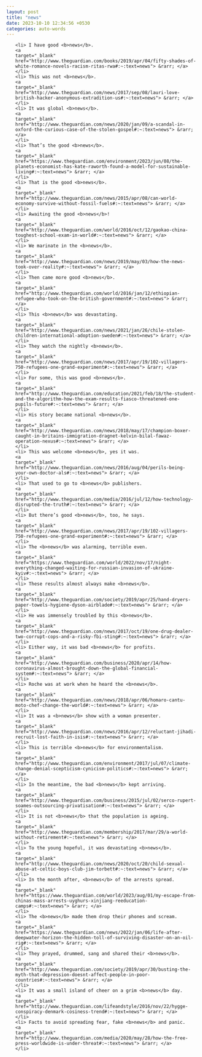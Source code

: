 ```yaml
---
layout: post
title: "news"
date: 2023-10-10 12:34:56 +0530
categories: auto-words
---
```

<ol>

    <li> I have good <b>news</b>.
    <a 
    target="_blank" 
    href="http://www.theguardian.com/books/2019/apr/04/fifty-shades-of-white-romance-novels-racism-ritas-rwa#:~:text=news"> &rarr; </a>
    </li>
    <li> This was not <b>news</b>.
    <a 
    target="_blank" 
    href="http://www.theguardian.com/news/2017/sep/08/lauri-love-british-hacker-anonymous-extradition-us#:~:text=news"> &rarr; </a>
    </li>
    <li> It was global <b>news</b>.
    <a 
    target="_blank" 
    href="http://www.theguardian.com/news/2020/jan/09/a-scandal-in-oxford-the-curious-case-of-the-stolen-gospel#:~:text=news"> &rarr; </a>
    </li>
    <li> That’s the good <b>news</b>.
    <a 
    target="_blank" 
    href="https://www.theguardian.com/environment/2023/jun/08/the-planets-economist-has-kate-raworth-found-a-model-for-sustainable-living#:~:text=news"> &rarr; </a>
    </li>
    <li> That is the good <b>news</b>.
    <a 
    target="_blank" 
    href="http://www.theguardian.com/news/2015/apr/08/can-world-economy-survive-without-fossil-fuels#:~:text=news"> &rarr; </a>
    </li>
    <li> Awaiting the good <b>news</b>!
    <a 
    target="_blank" 
    href="http://www.theguardian.com/world/2016/oct/12/gaokao-china-toughest-school-exam-in-world#:~:text=news"> &rarr; </a>
    </li>
    <li> We marinate in the <b>news</b>.
    <a 
    target="_blank" 
    href="http://www.theguardian.com/news/2019/may/03/how-the-news-took-over-reality#:~:text=news"> &rarr; </a>
    </li>
    <li> Then came more good <b>news</b>.
    <a 
    target="_blank" 
    href="http://www.theguardian.com/world/2016/jan/12/ethiopian-refugee-who-took-on-the-british-government#:~:text=news"> &rarr; </a>
    </li>
    <li> This <b>news</b> was devastating.
    <a 
    target="_blank" 
    href="http://www.theguardian.com/news/2021/jan/26/chile-stolen-children-international-adoption-sweden#:~:text=news"> &rarr; </a>
    </li>
    <li> They watch the nightly <b>news</b>.
    <a 
    target="_blank" 
    href="http://www.theguardian.com/news/2017/apr/19/102-villagers-750-refugees-one-grand-experiment#:~:text=news"> &rarr; </a>
    </li>
    <li> For some, this was good <b>news</b>.
    <a 
    target="_blank" 
    href="http://www.theguardian.com/education/2021/feb/18/the-student-and-the-algorithm-how-the-exam-results-fiasco-threatened-one-pupils-future#:~:text=news"> &rarr; </a>
    </li>
    <li> His story became national <b>news</b>.
    <a 
    target="_blank" 
    href="http://www.theguardian.com/news/2018/may/17/champion-boxer-caught-in-britains-immigration-dragnet-kelvin-bilal-fawaz-operation-nexus#:~:text=news"> &rarr; </a>
    </li>
    <li> This was welcome <b>news</b>, yes it was.
    <a 
    target="_blank" 
    href="http://www.theguardian.com/news/2016/aug/04/perils-being-your-own-doctor-als#:~:text=news"> &rarr; </a>
    </li>
    <li> That used to go to <b>news</b> publishers.
    <a 
    target="_blank" 
    href="http://www.theguardian.com/media/2016/jul/12/how-technology-disrupted-the-truth#:~:text=news"> &rarr; </a>
    </li>
    <li> But there’s good <b>news</b>, too, he says.
    <a 
    target="_blank" 
    href="http://www.theguardian.com/news/2017/apr/19/102-villagers-750-refugees-one-grand-experiment#:~:text=news"> &rarr; </a>
    </li>
    <li> The <b>news</b> was alarming, terrible even.
    <a 
    target="_blank" 
    href="https://www.theguardian.com/world/2022/nov/17/night-everything-changed-waiting-for-russian-invasion-of-ukraine-kyiv#:~:text=news"> &rarr; </a>
    </li>
    <li> These results almost always make <b>news</b>.
    <a 
    target="_blank" 
    href="http://www.theguardian.com/society/2019/apr/25/hand-dryers-paper-towels-hygiene-dyson-airblade#:~:text=news"> &rarr; </a>
    </li>
    <li> He was immensely troubled by this <b>news</b>.
    <a 
    target="_blank" 
    href="http://www.theguardian.com/news/2017/oct/19/one-drug-dealer-two-corrupt-cops-and-a-risky-fbi-sting#:~:text=news"> &rarr; </a>
    </li>
    <li> Either way, it was bad <b>news</b> for profits.
    <a 
    target="_blank" 
    href="http://www.theguardian.com/business/2020/apr/14/how-coronavirus-almost-brought-down-the-global-financial-system#:~:text=news"> &rarr; </a>
    </li>
    <li> Roche was at work when he heard the <b>news</b>.
    <a 
    target="_blank" 
    href="http://www.theguardian.com/news/2018/apr/06/homaro-cantu-moto-chef-change-the-world#:~:text=news"> &rarr; </a>
    </li>
    <li> It was a <b>news</b> show with a woman presenter.
    <a 
    target="_blank" 
    href="http://www.theguardian.com/news/2016/apr/12/reluctant-jihadi-recruit-lost-faith-in-isis#:~:text=news"> &rarr; </a>
    </li>
    <li> This is terrible <b>news</b> for environmentalism.
    <a 
    target="_blank" 
    href="http://www.theguardian.com/environment/2017/jul/07/climate-change-denial-scepticism-cynicism-politics#:~:text=news"> &rarr; </a>
    </li>
    <li> In the meantime, the bad <b>news</b> kept arriving.
    <a 
    target="_blank" 
    href="http://www.theguardian.com/business/2015/jul/02/serco-rupert-soames-outsourcing-privatisation#:~:text=news"> &rarr; </a>
    </li>
    <li> It is not <b>news</b> that the population is ageing.
    <a 
    target="_blank" 
    href="http://www.theguardian.com/membership/2017/mar/29/a-world-without-retirement#:~:text=news"> &rarr; </a>
    </li>
    <li> To the young hopeful, it was devastating <b>news</b>.
    <a 
    target="_blank" 
    href="http://www.theguardian.com/news/2020/oct/20/child-sexual-abuse-at-celtic-boys-club-jim-torbett#:~:text=news"> &rarr; </a>
    </li>
    <li> In the month after, <b>news</b> of the arrests spread.
    <a 
    target="_blank" 
    href="https://www.theguardian.com/world/2023/aug/01/my-escape-from-chinas-mass-arrests-uyghurs-xinjiang-reeducation-camps#:~:text=news"> &rarr; </a>
    </li>
    <li> The <b>news</b> made them drop their phones and scream.
    <a 
    target="_blank" 
    href="https://www.theguardian.com/news/2022/jan/06/life-after-deepwater-horizon-the-hidden-toll-of-surviving-disaster-on-an-oil-rig#:~:text=news"> &rarr; </a>
    </li>
    <li> They prayed, drummed, sang and shared their <b>news</b>.
    <a 
    target="_blank" 
    href="http://www.theguardian.com/society/2019/apr/30/busting-the-myth-that-depression-doesnt-affect-people-in-poor-countries#:~:text=news"> &rarr; </a>
    </li>
    <li> It was a small island of cheer on a grim <b>news</b> day.
    <a 
    target="_blank" 
    href="http://www.theguardian.com/lifeandstyle/2016/nov/22/hygge-conspiracy-denmark-cosiness-trend#:~:text=news"> &rarr; </a>
    </li>
    <li> Facts to avoid spreading fear, fake <b>news</b> and panic.
    <a 
    target="_blank" 
    href="http://www.theguardian.com/media/2020/may/28/how-the-free-press-worldwide-is-under-threat#:~:text=news"> &rarr; </a>
    </li>
